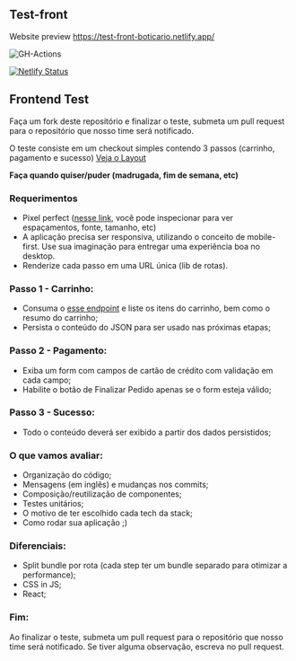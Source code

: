 ## Test-front

Website preview https://test-front-boticario.netlify.app/

![GH-Actions](https://github.com/henriqueweiand/test-front/workflows/GH-Actions/badge.svg)

[![Netlify Status](https://api.netlify.com/api/v1/badges/7009114e-82a5-4d98-b818-6916d6c043c0/deploy-status)](https://app.netlify.com/sites/test-front-boticario/deploys)

## Frontend Test

Faça um fork deste repositório e finalizar o teste, submeta um pull request para o repositório que nosso time será notificado.

O teste consiste em um checkout simples contendo 3 passos (carrinho, pagamento e sucesso) [Veja o Layout](https://projects.invisionapp.com/prototype/font-test-cji0j0khf005c1t0132358e8k)

**Faça quando quiser/puder (madrugada, fim de semana, etc)**

### Requerimentos

- Pixel perfect ([nesse link](https://projects.invisionapp.com/prototype/font-test-cji0j0khf005c1t0132358e8k), você pode inspecionar para ver espaçamentos, fonte, tamanho, etc)
- A aplicação precisa ser responsiva, utilizando o conceito de mobile-first. Use sua imaginação para entregar uma experiência boa no desktop.
- Renderize cada passo em uma URL única (lib de rotas).

### Passo 1 - Carrinho:

- Consuma o [esse endpoint](http://www.mocky.io/v2/5b15c4923100004a006f3c07) e liste os itens do carrinho, bem como o resumo do carrinho;
- Persista o conteúdo do JSON para ser usado nas próximas etapas;

### Passo 2 - Pagamento:

- Exiba um form com campos de cartão de crédito com validação em cada campo;
- Habilite o botão de Finalizar Pedido apenas se o form esteja válido;

### Passo 3 - Sucesso:

- Todo o conteúdo deverá ser exibido a partir dos dados persistidos;

### O que vamos avaliar:

- Organização do código;
- Mensagens (em inglês) e mudanças nos commits;
- Composição/reutilização de componentes;
- Testes unitários;
- O motivo de ter escolhido cada tech da stack;
- Como rodar sua aplicação ;)

### Diferenciais:

- Split bundle por rota (cada step ter um bundle separado para otimizar a performance);
- CSS in JS;
- React;

### Fim:

Ao finalizar o teste, submeta um pull request para o repositório que nosso time será notificado. Se tiver alguma observação, escreva no pull request.
